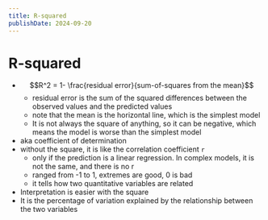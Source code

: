 ```yaml
---
title: R-squared
publishDate: 2024-09-20
---
```


# R-squared

- $$R^2 = 1- \frac{residual error}{sum-of-squares from the mean}$$
  - residual error is the sum of the squared differences between the observed values and the predicted values
  - note that the mean is the horizontal line, which is the simplest model
  - It is not always the square of anything, so it can be negative, which means the model is worse than the simplest model
- aka coefficient of determination
- without the square, it is like the correlation coefficient `r`
  - only if the prediction is a linear regression. In complex models, it is not the same, and there is no r
  - ranged from -1 to 1, extremes are good, 0 is bad
  - it tells how two quantitative variables are related
- Interpretation is easier with the square
- It is the percentage of variation explained by the relationship between the two variables
